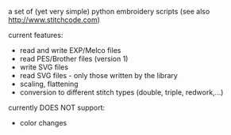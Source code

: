 a set of (yet very simple) python embroidery scripts 
(see also http://www.stitchcode.com)

current features:
* read and write EXP/Melco files
* read PES/Brother files (version 1)
* write SVG files
* read SVG files - only those written by the library
* scaling, flattening
* conversion to different stitch types (double, triple, redwork,...)

currently DOES NOT support:
* color changes
